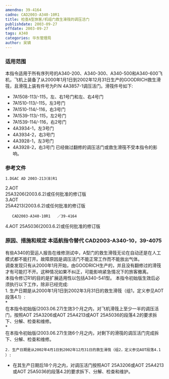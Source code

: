 ```yaml
---
amendno: 39-4164  
cadno: CAD2003-A340-10R1  
title: 检查A型旅客/机组门救生滑筏的调压活门  
publishdate: 2003-09-27  
effdate: 2003-09-27  
tags: A340  
categories: 华东管理局  
author: 吴镝  
---
```

  
### 适用范围  
本指令适用于所有序列号的A340-200、A340-300、A340-500和A340-600飞机，飞机上装备了从2000年1月1日到2002年12月31日生产的GOODRICH救生滑筏，且滑筏上装有件号为P/N 4A3857-1调压活门。滑筏件号如下:
- 7A1508-113/-115，左、右1号门和左、右4号门
- 7A1510-113/-115，左3号门
- 7A1510-114/-116，右3号门
- 7A1539-113/-115，左2号门
- 7A1539-114/-116，右2号门
- 4A3934-1，左3号门
- 4A3934-2，右3号门
- 4A3928-1，左3号门
- 4A3928-2，右3号门     已经做过翻修的调压活门或救生滑筏不受本指令的影响。  
  
<!--more-->  
### 参考文件  
    1.DGAC AD 2003-213(B)R1  
2.AOT  
25A3206(2003.6.2)或任何批准的修订版  
 3.AOT  
25A4213(2003.6.2)或任何批准的修订版  
  
       CAD2003-A340-10R1   ／39-4164  
4.AOT 25A5036(2003.6.2)或任何批准的修订版  
  
### 原因、措施和规定 本适航指令替代 CAD2003-A340-10，39-4075  
有些A340的营运人报告在维修测试中，A型门的救生滑筏无论在自动还是在人工模式都不能打开。故障原因是调压活门不能正常工作而不能放出气体。  
    调查发现只有从2000年1月开始，由GOODRICH生产的，并且没有翻修过的滑筏才有可能打不开。这种情况如果不纠正，可能影响紧急情况下的旅客撤离。  
    本指令修订R1的目的是扩展适用性以包括A340-541型。     本指令初始版生效后必须执行以下工作，除非已经完成:  
    1. 生产日期是从2000年1月1日到2002年3月31日的救生滑筏（组1，定义参见AOT段落4.1）:  
*  
 在本指令初始版(2003.06.27)生效3个月之内，对飞机滑筏上至少一半的调压活门，按照AOT 25A3206或AOT 25A4213或AOT 25A5036的段落4.2的要求拆下、分解、检查和维修。  
*  
 在本指令初始版(2003.06.27)生效6个月之内，对剩下的滑筏的调压活门完成拆下、分解、检查和维修。  
  
    2. 生产日期是从2002年4月1日到2002年12月31日的救生滑筏（组2，定义参见AOT段落4.1 ）:  
* 在其生产日期后18个月之内，对调压活门按照AOT 25A3206或AOT 25A4213或AOT 25A5036的段落4.2的要求拆下、分解、检查和维护。  
